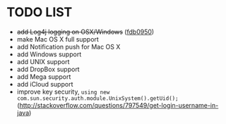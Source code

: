 # TODO LIST

* ~~add Log4j logging on OSX/Windows~~ ([fdb0950](https://github.com/benchdoos/PasswordStorrager/commit/fdb0950ccb34a854ba0303acbfbe34afe909ab62))
* make Mac OS X full support
* add Notification push for Mac OS X
* add Windows support
* add UNIX support
* add DropBox support
* add Mega support
* add iCloud support
* improve key security, ```using new com.sun.security.auth.module.UnixSystem().getUid();```
(http://stackoverflow.com/questions/797549/get-login-username-in-java)
